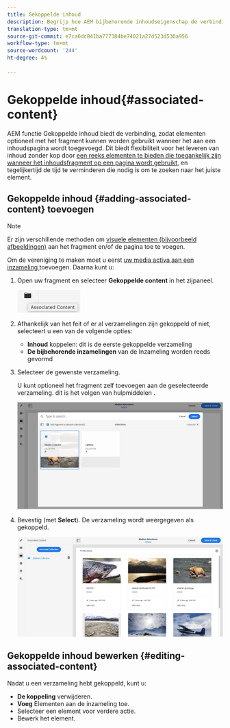 ```yaml
---
title: Gekoppelde inhoud
description: Begrijp hoe AEM bijbehorende inhoudseigenschap de verbinding verstrekt zodat de activa facultatief met het fragment kunnen worden gebruikt wanneer het aan een inhoudspagina wordt toegevoegd, toevoegend extra flexibiliteit aan koploze inhoudslevering.
translation-type: tm+mt
source-git-commit: e7ca6dc841ba777384be74021a27d523d530a956
workflow-type: tm+mt
source-wordcount: '244'
ht-degree: 4%

---
```



# Gekoppelde inhoud{#associated-content}

AEM functie Gekoppelde inhoud biedt de verbinding, zodat elementen optioneel met het fragment kunnen worden gebruikt wanneer het aan een inhoudspagina wordt toegevoegd. Dit biedt flexibiliteit voor het leveren van inhoud zonder kop door [een reeks elementen te bieden die toegankelijk zijn wanneer het inhoudsfragment op een pagina wordt gebruikt,](/help/sites-cloud/authoring/fundamentals/content-fragments.md#using-associated-content) en tegelijkertijd de tijd te verminderen die nodig is om te zoeken naar het juiste element.

## Gekoppelde inhoud {#adding-associated-content} toevoegen

>[!NOTE]
>
>Er zijn verschillende methoden om [visuele elementen (bijvoorbeeld afbeeldingen)](/help/assets/content-fragments/content-fragments.md#fragments-with-visual-assets) aan het fragment en/of de pagina toe te voegen.

Om de vereniging te maken moet u eerst [uw media activa aan een inzameling ](/help/assets/manage-collections.md) toevoegen. Daarna kunt u:

1. Open uw fragment en selecteer **Gekoppelde content** in het zijpaneel.

   ![Gekoppelde inhoud](assets/cfm-assoc-content-01.png)

1. Afhankelijk van het feit of er al verzamelingen zijn gekoppeld of niet, selecteert u een van de volgende opties:

   * **Inhoud**  koppelen: dit is de eerste gekoppelde verzameling
   * **De bijbehorende inzamelingen**  van de Inzameling worden reeds gevormd

1. Selecteer de gewenste verzameling.

   U kunt optioneel het fragment zelf toevoegen aan de geselecteerde verzameling. dit is het volgen van hulpmiddelen .

   ![Verzameling selecteren](assets/cfm-assoc-content-02.png)

1. Bevestig (met **Select**). De verzameling wordt weergegeven als gekoppeld.

   ![cfm-6420-05](assets/cfm-assoc-content-03.png)

## Gekoppelde inhoud bewerken {#editing-associated-content}

Nadat u een verzameling hebt gekoppeld, kunt u:

* **De koppeling** verwijderen.
* **Voeg** Elementen aan de inzameling toe.
* Selecteer een element voor verdere actie.
* Bewerk het element.
